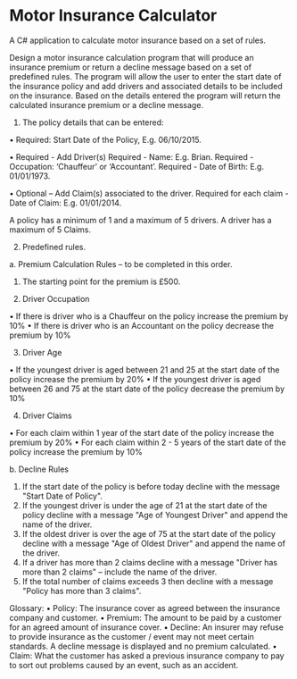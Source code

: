 # Motor Insurance Calculator
A C# application to calculate motor insurance based on a set of rules.

Design a motor insurance calculation program that will produce an insurance premium or return a decline message based on a set of predefined rules. The program will allow the user to enter the start date of the insurance policy and add drivers and associated details to be included on the insurance. Based on the details entered the program will return the calculated insurance premium or a decline message. 

1.	The policy details that can be entered:

•	Required: Start Date of the Policy, E.g. 06/10/2015.

•	Required - Add Driver(s) 
Required - Name: E.g. Brian.
Required - Occupation: ‘Chauffeur’ or ‘Accountant’.
Required - Date of Birth: E.g. 01/01/1973.

•	Optional – Add Claim(s) associated to the driver.
Required for each claim - Date of Claim: E.g. 01/01/2014.

A policy has a minimum of 1 and a maximum of 5 drivers.
A driver has a maximum of 5 Claims.

2.	Predefined rules.

a.	 Premium Calculation Rules – to be completed in this order.

1. The starting point for the premium is £500.

2. Driver Occupation

•	If there is driver who is a Chauffeur on the policy increase the premium by 10%
•	If there is driver who is an Accountant on the policy decrease the premium by 10%

3. Driver Age 

•	If the youngest driver is aged between 21 and 25 at the start date of the policy increase the premium by 20%
•	If the youngest driver is aged between 26 and 75 at the start date of the policy decrease the premium by 10%

4. Driver Claims

•	For each claim within 1 year of the start date of the policy increase the premium by 20%
•	For each claim within 2 - 5 years of the start date of the policy increase the premium by 10%

b.	Decline Rules

1. If the start date of the policy is before today decline with the message "Start Date of Policy".
2. If the youngest driver is under the age of 21 at the start date of the policy decline with a message "Age of Youngest Driver" and append the name of the driver.
3. If the oldest driver is over the age of 75 at the start date of the policy decline with a message "Age of Oldest Driver" and append the name of the driver.
4. If a driver has more than 2 claims decline with a message "Driver has more than 2 claims" – include the name of the driver.
5. If the total number of claims exceeds 3 then decline with a message "Policy has more than 3 claims".


Glossary:
•	Policy: The insurance cover as agreed between the insurance company and customer.
•	Premium: The amount to be paid by a customer for an agreed amount of insurance cover.
•	Decline: An insurer may refuse to provide insurance as the customer / event may not meet certain standards. A decline message is displayed and no premium calculated.
•	Claim: What the customer has asked a previous insurance company to pay to sort out problems caused by an event, such as an accident.

